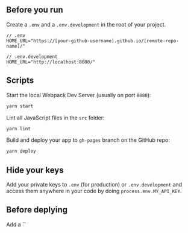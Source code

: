 ## Before you run

Create a `.env` and a `.env.development` in the root of your project.
```
// .env
HOME_URL="https://[your-github-username].github.io/[remote-repo-name]/"

// .env.development
HOME_URL="http://localhost:8080/"
```

## Scripts

Start the local Webpack Dev Server (usually on port `8080`):

```bash
yarn start
```

Lint all JavaScript files in the `src` folder:

```bash
yarn lint
```

Build and deploy your app to `gh-pages` branch on the GitHub repo:

```bash
yarn deploy
```

## Hide your keys

Add your private keys to `.env` (for production) or `.env.development` and access them
anywhere in your code by doing `process.env.MY_API_KEY`.

## Before deplying

Add a ``